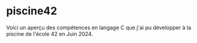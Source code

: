 # piscine42
Voici un aperçu des compétences en langage C que j'ai pu développer à la piscine de l'école 42 en Juin 2024.
